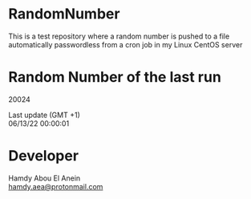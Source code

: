 # RandomNumber    
This is a test repository where a random number is pushed to a file automatically passwordless from a cron job in my Linux CentOS server    
# Random Number of the last run   
20024
      
Last update (GMT +1)    
06/13/22 00:00:01
# Developer    
Hamdy Abou El Anein   
hamdy.aea@protonmail.com
